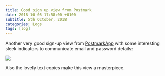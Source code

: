 ```yaml
---
title: Good sign up view from Postmark
date: 2018-10-05 17:58:00 +0100
subtitle: 5th October, 2018
categories: Logs
tags: [log]
---
```


Another very good sign-up view from [PostmarkApp](https://postmarkapp.com) with some interesting sleek indicators to communicate email and password details:

![](/assets/log/n127_screen-shot-2018-10-05-at-18.25.43.png)

Also the lovely text copies make this view a masterpiece.